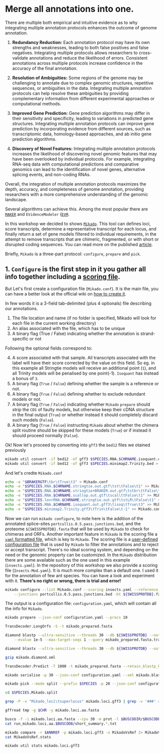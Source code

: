 # Merge all annotations into one.
There are multiple both empirical and intuitive evidence as to why integrating multiple annotation protocols enhances the outcome of genome annotation.

1. **Redundancy Reduction:** Each annotation protocol may have its own strengths and weaknesses, leading to both false positives and false negatives. Integrating multiple protocols allows researchers to cross-validate annotations and reduce the likelihood of errors. Consistent annotations across multiple protocols increase confidence in the accuracy of the final annotation.

2. **Resolution of Ambiguities:** Some regions of the genome may be challenging to annotate due to complex genomic structures, repetitive sequences, or ambiguities in the data. Integrating multiple annotation protocols can help resolve these ambiguities by providing complementary information from different experimental approaches or computational methods.

4. **Improved Gene Prediction:** Gene prediction algorithms may differ in their sensitivity and specificity, leading to variations in predicted gene structures. Integrating multiple annotation protocols can improve gene prediction by incorporating evidence from different sources, such as transcriptomic data, homology-based approaches, and ab initio gene prediction algorithms.

5. **Discovery of Novel Features:** Integrating multiple annotation protocols increases the likelihood of discovering novel genomic features that may have been overlooked by individual protocols. For example, integrating RNA-seq data with computational predictions and comparative genomics can lead to the identification of novel genes, alternative splicing events, and non-coding RNAs.

Overall, the integration of multiple annotation protocols maximizes the depth, accuracy, and completeness of genome annotation, providing researchers with a more comprehensive understanding of the genomic landscape.

Several algorithms can achieve this. Among the most popular there are [`MAKER`](https://weatherby.genetics.utah.edu/MAKER/wiki/index.php/MAKER_Tutorial_for_WGS_Assembly_and_Annotation_Winter_School_2018) and `EVidenceModeler` ([`EVM`](https://github.com/EVidenceModeler/EVidenceModeler/wiki).

In this workshop we decided to shows [`Mikado`](https://mikado.readthedocs.io/en/stable/). This tool can defines loci, score transcripts, determine a representative transcript for each locus, and finally return a set of gene models filtered to individual requirements, in the attempt to remove transcripts that are chimeric, fragmented, or with short or disrupted coding sequences. You can read more on the published [article](https://academic.oup.com/gigascience/article/7/8/giy093/5057872).

Briefly, `Mikado` is a three-part protocol: `configure`, `prepare` and `pick`. 

## 1. `Configure` is the first step in it you gather all info together including a [scoring file](https://mikado.readthedocs.io/en/stable/Tutorial/Scoring_tutorial/).
But Let's first create a configuration file (`Mikado.conf`). It is the main file, you can have a better look at the official wiki on [how to create it](https://mikado.readthedocs.io/en/stable/Tutorial/#creating-the-configuration-file-for-mikado).

In few words it is a 3-field tab-delimited (plus 4 optionals) file describing our annotations.

1. The file location and name (if no folder is specified, Mikado will look for each file in the current working directory)
2. An alias associated with the file, which has to be unique
3. A binary flag (True / False) indicating whether the annotation is strand-specific or not

Following the optional fields correspond to:

4. A score associated with that sample. All transcripts associated with the label will have their score corrected by the value on this field. So eg. in this example all Stringtie models will receive an additional point (`1`), and all Trinity models will be penalised by one point(-1). `Isoquant` has instead a bonus of `3`.
5. A binary flag (`True` / `False`) defining whether the sample is a reference or not.
6. A binary flag (`True` / `False`) defining whether to exclude redundant models or not.
7. A binary flag (`True` / `False`) indicating whether `Mikado` `prepare` should strip the `CDS` of faulty models, but otherwise keep their cDNA structure in the final output (`True`) or whether instead it should completely discard such models (`False`).
8. A binary flag (`True` / `False`) instructing `Mikado` about whether the chimera split routine should be skipped for these models (`True`) or if instead it should proceed normally (`False`).

Ok! Now let's proceed by converting into `gff3` the `bed12` files we otained previously
```bash
mikado util convert -if bed12 -of gff3 $SPECIES.RNA.$CHRNAME.isoquant.out.bed > $SPECIES.RNA.$CHRNAME.isoquant.out.gff3
mikado util convert -if bed12 -of gff3 $SPECIES.minimap2.Trinity.bed > $SPECIES.minimap2.Trinity.gff3
```

And let's credte `Mikado.conf`
```bash	
echo -e "$BRAKERGTF\tbr\tTrue\t3" > Mikado.conf
echo -e "$SPECIES.RNA.$CHRNAME.stringtie.out.gtf\tst\tFalse\t1" >> Mikado.conf
echo -e "$SPECIES.RNA.$CHRNAME.stringtie+BRAKER.out.gtf\tstbr\ttFalse\t1" >> Mikado.conf
echo -e "$SPECIES.RNA.$CHRNAME.scallop.out.gtf\tscal\ttFalse\t1" >> Mikado.conf
echo -e "$SPECIES.lonrRNA.$CHRNAME.stringtie.out.gtf\tstLR\tFalse\t1" > Mikado.conf 
echo -e "$SPECIES.RNA.$CHRNAME.isoquant.out.gff3\tisoq\tTrue\t3" >> Mikado.conf
echo -e "$SPECIES.minimap2.Trinity.gff3\tTrin\tFalse\t-1" >> Mikado.conf 
```	

Now we can run `mikado configure`, to note here is the addition of the annotated splice-sites `portcullis.0.5.pass.junctions.bed`, and the proteome `${SWISSPROTDB}.fasta` that will be used by `Mikado` to check for chimeras and ORFs.
Another important feature in `Mikado` is the scoring file a [`yaml` formatted file](https://spacelift.io/blog/yaml), which is key to `Mikado`. The scoring file is a [user-defined configuration file](https://mikado.readthedocs.io/en/stable/Scoring_files/) that is used by `Mikado` to filter the annotations and to reject or accept transcript.
There's no ideal scoring system, and depending on the need or the genomic property can be customized. In the `Mikado` distribution there are some available such as the one used in this example (`insects.yaml`). In the repository of this workshop we also provide a scoring file (`Insects-Mod.yaml`). It is much more complex than a default one. I used it for the annotation of few ant species. You can have a look and experiment with it.
**There's no right or wrong, there is trial and error!**

```bash
mikado configure --list Mikado.conf --scoring insects.yaml --reference $CHR --codon-table 0 \
	--junctions portcullis.0.5.pass.junctions.bed -bt ${SWISSPROTDB}.fasta configuration.yaml
```

The output is a configuration file: `configuration.yaml`, which will contain all the info for `Mikado`.
```bash
mikado prepare --json-conf configuration.yaml --procs 10
```

```bash
TransDecoder.LongOrfs -S -t mikado_prepared.fasta
```

```bash 
diamond blastp --ultra-sensitive --threads 30 --db ${SWISSPROTDB} --out mikado_prepared.fasta.transdecoder_dir/longest_orfs.Diamond.outfmt6.out --outfmt 6 \
	--evalue 1e-5 --max-target-seqs 1 --query mikado_prepared.fasta.transdecoder_dir/longest_orfs.pep
```

```bash
diamond blastx --ultra-sensitive --threads 30 --db ${SWISSPROTDB} --out mikado.diamond.xml --outfmt 5 --evalue 1e-5 --query mikado_prepared.fasta
```

```bash
gzip mikado.diamond.xml
```

```bash
TransDecoder.Predict -T 1000 -t mikado_prepared.fasta --retain_blastp_hits mikado_prepared.fasta.transdecoder_dir/longest_orfs.Diamond.outfmt6.out -v
```

```bash
mikado serialise -p 30 --json-conf configuration.yaml --xml mikado.blast.xml.gz --orfs mikado_prepared.fasta.transdecoder.bed
```

```bash
mikado pick --mode split --prefix $SPECIES -p 20 --json-conf configuration.yaml --subloci-out mikado.subloci.out.gff3 --output-dir $SPECIES.Mikado.split
```

```bash
cd $SPECIES.Mikado.split 
```

```bash
grep -P -v "Mikado_loci\tsuperlocus" mikado.loci.gff3 | grep -v '###' > tmp
```

```bash
gffread tmp -g $CHR -y mikado.loci.aa.fasta
```

```bash
busco -f -i mikado.loci.aa.fasta --cpu 30 -m prot -l $BUSCODIR/$BUSCODB --out run_mikado.loci.aa.$BUSCODB
cat run_mikado.loci.aa.$BUSCODB/short_summary.*.txt
```

```bash
mikado compare -r $ANNREF -p mikado.loci.gff3 -o MikadoVsRef 2> MikadoVsRef.errors.log
cat MikadoVsRef.stats
```

```bash
mikado util stats mikado.loci.gff3
```
